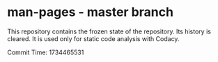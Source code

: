 # man-pages - master branch

This repository contains the frozen state of the repository.
Its history is cleared. It is used only for static code
analysis with Codacy.

Commit Time: 1734465531